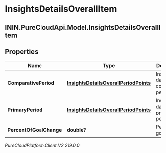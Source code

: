 # InsightsDetailsOverallItem

## ININ.PureCloudApi.Model.InsightsDetailsOverallItem

## Properties

|Name | Type | Description | Notes|
|------------ | ------------- | ------------- | -------------|
| **ComparativePeriod** | [**InsightsDetailsOverallPeriodPoints**](InsightsDetailsOverallPeriodPoints) | Insights data in the comparative period | [optional] |
| **PrimaryPeriod** | [**InsightsDetailsOverallPeriodPoints**](InsightsDetailsOverallPeriodPoints) | Insights data in the primary period | [optional] |
| **PercentOfGoalChange** | **double?** | Percent of goal change | [optional] |



_PureCloudPlatform.Client.V2 219.0.0_
